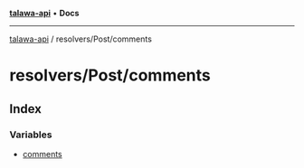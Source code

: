 [**talawa-api**](../../../README.md) • **Docs**

***

[talawa-api](../../../modules.md) / resolvers/Post/comments

# resolvers/Post/comments

## Index

### Variables

- [comments](variables/comments.md)

